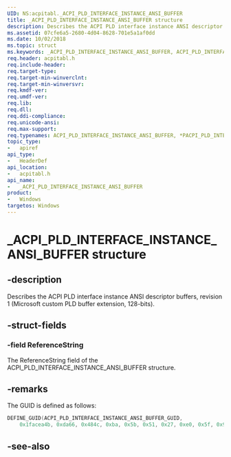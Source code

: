 ```yaml
---
UID: NS:acpitabl._ACPI_PLD_INTERFACE_INSTANCE_ANSI_BUFFER
title: _ACPI_PLD_INTERFACE_INSTANCE_ANSI_BUFFER structure
description: Describes the ACPI PLD interface instance ANSI descriptor buffers, revision 1 (Microsoft custom PLD buffer extension, 128-bits).
ms.assetid: 07cfe6a5-2680-4d04-8628-701e5a1af0dd
ms.date: 10/02/2018
ms.topic: struct
ms.keywords: _ACPI_PLD_INTERFACE_INSTANCE_ANSI_BUFFER, ACPI_PLD_INTERFACE_INSTANCE_ANSI_BUFFER, *PACPI_PLD_INTERFACE_INSTANCE_ANSI_BUFFER, 
req.header: acpitabl.h
req.include-header:
req.target-type:
req.target-min-winverclnt:
req.target-min-winversvr:
req.kmdf-ver:
req.umdf-ver:
req.lib:
req.dll:
req.ddi-compliance:
req.unicode-ansi:
req.max-support:
req.typenames: ACPI_PLD_INTERFACE_INSTANCE_ANSI_BUFFER, *PACPI_PLD_INTERFACE_INSTANCE_ANSI_BUFFER
topic_type: 
-	apiref
api_type: 
-	HeaderDef
api_location: 
-	acpitabl.h
api_name: 
-	_ACPI_PLD_INTERFACE_INSTANCE_ANSI_BUFFER
product:
-	Windows
targetos: Windows
---
```


# _ACPI_PLD_INTERFACE_INSTANCE_ANSI_BUFFER structure

## -description

Describes the ACPI PLD interface instance ANSI descriptor buffers, revision 1 (Microsoft custom PLD buffer extension, 128-bits).


## -struct-fields

### -field ReferenceString
 
The ReferenceString field of the ACPI_PLD_INTERFACE_INSTANCE_ANSI_BUFFER structure.

## -remarks

The GUID is defined as follows:

```C++
DEFINE_GUID(ACPI_PLD_INTERFACE_INSTANCE_ANSI_BUFFER_GUID,
    0x1facea4b, 0xda66, 0x484c, 0xba, 0x5b, 0x51, 0x27, 0xe0, 0x5f, 0x95, 0xb2);
```

## -see-also
